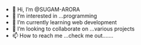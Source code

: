 - 👋 Hi, I’m @SUGAM-ARORA
- 👀 I’m interested in ...programming
- 🌱 I’m currently learning web development
- 💞️ I’m looking to collaborate on ...various projects 
- 📫 How to reach me ...check me out.......

<!---
SUGAM-ARORA/SUGAM-ARORA is a ✨ special ✨ repository because its `README.md` (this file) appears on your GitHub profile.
You can click the Preview link to take a look at your changes.
--->
